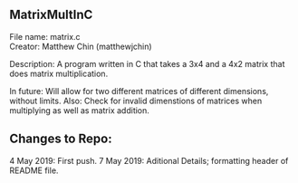 MatrixMultInC
---------------------

File name: matrix.c <br>
Creator: Matthew Chin (matthewjchin) <br>

Description: 
A program written in C that takes a 3x4 and a 4x2 matrix that does matrix multiplication. 

In future: Will allow for two different matrices of different dimensions, without limits. 
Also: Check for invalid dimenstions of matrices when multiplying as well as matrix addition. 

Changes to Repo:
--------------------
4 May 2019: First push. 
7 May 2019: Aditional Details; formatting header of README file.
